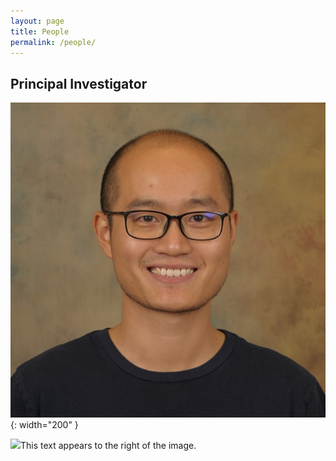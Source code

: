 ```yaml
---
layout: page
title: People
permalink: /people/
---
```

## Principal Investigator

![jingfeng](/assets/jingfeng_head_shot.jpg){: width="200" }


<img height="200" src=”/assets/jingfeng_head_shot.jpg” align=”left” />This text appears to the right of the image.<br clear=”left” />
